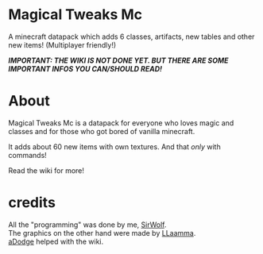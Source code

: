 # Magical Tweaks Mc
A minecraft datapack which adds 6 classes, artifacts, new tables and other new items! (Multiplayer friendly!)

***IMPORTANT: THE WIKI IS NOT DONE YET. BUT THERE ARE SOME IMPORTANT INFOS YOU CAN/SHOULD READ!***
# About
Magical Tweaks Mc is a datapack for everyone who loves magic and classes and for those who got bored of vanilla minecraft.

It adds about 60 new items with own textures. 
And that *only* with commands!

Read the wiki for more!

# credits
All the "programming" was done by me, [SirWolf](https://github.com/SirWolfi). \
The graphics on the other hand were made by [LLaamma](https://github.com/llaamma). \
[aDodge](https://github.com/1Dodge) helped with the wiki.
